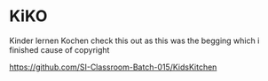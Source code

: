 # KiKO
Kinder lernen Kochen
check this out as this was the begging which i finished cause of copyright

https://github.com/SI-Classroom-Batch-015/KidsKitchen
